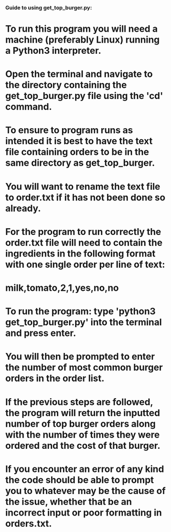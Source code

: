 ### Guide to using get_top_burger.py:
# To run this program you will need a machine (preferably Linux) running a Python3 interpreter.
# Open the terminal and navigate to the directory containing the get_top_burger.py file using the 'cd' command.
# To ensure to program runs as intended it is best to have the text file containing orders to be in the same directory as get_top_burger.
# You will want to rename the text file to order.txt if it has not been done so already.
# For the program to run correctly the order.txt file will need to contain the ingredients in the following format with one single order per line of text:

#    milk,tomato,2,1,yes,no,no

# To run the program: type 'python3 get_top_burger.py' into the terminal and press enter.
# You will then be prompted to enter the number of most common burger orders in the order list.
# If the previous steps are followed, the program will return the inputted number of top burger orders along with the number of times they were ordered and the cost of that burger.
# If you encounter an error of any kind the code should be able to prompt you to whatever may be the cause of the issue, whether that be an incorrect input or poor formatting in orders.txt.